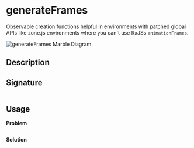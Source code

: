 # generateFrames

Observable creation functions helpful in environments with patched global APIs like zone.js environments where you can't use RxJSs `animationFrames`.

![generateFrames Marble Diagram](../../../images/guide/component/generateFrames.png)

## Description

## Signature

```typescript
```

## Usage

**Problem**

```typescript
```

**Solution**

```typescript
```
